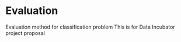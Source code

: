 # Evaluation
Evaluation method for classification problem
This is for Data Incubator project proposal

